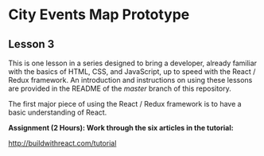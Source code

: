 # City Events Map Prototype

## Lesson 3

This is one lesson in a series designed to bring a developer, already
familiar with the basics of HTML, CSS, and JavaScript, up to speed with
the React / Redux framework. An introduction and instructions on using
these lessons are provided in the README of the *master* branch of this
repository.

The first major piece of using the React / Redux framework is to have
a basic understanding of React.

**Assignment (2 Hours): Work through the six articles in the tutorial:**

http://buildwithreact.com/tutorial
